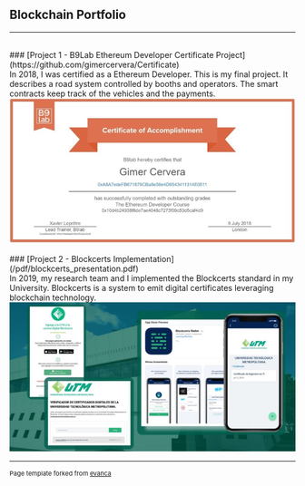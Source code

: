 ## Blockchain Portfolio
---
<br>
### [Project 1 - B9Lab Ethereum Developer Certificate Project](https://github.com/gimercervera/Certificate)
<br>
In 2018, I was certified as a Ethereum Developer. This is my final project. It describes a road system controlled by booths and operators. The smart contracts keep track of the vehicles and the payments.
<br>
<img src="images/certificate.jpg?raw=true"/>
<br><br>
### [Project 2 - Blockcerts Implementation](/pdf/blockcerts_presentation.pdf)
<br>
In 2019, my research team and I implemented the Blockcerts standard in my University. Blockcerts is a system to emit digital certificates leveraging blockchain technology.
<br>
<img src="images/utm_certs.jpg?raw=true"/>

---
<p style="font-size:11px">Page template forked from <a href="https://github.com/evanca/quick-portfolio" target="_blank">evanca</a></p>
<!-- Remove above link if you don't want to attibute -->
